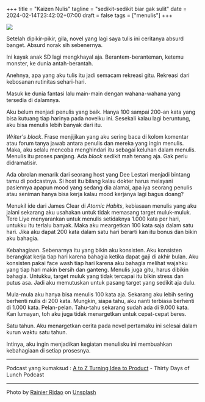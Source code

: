 +++
title = "Kaizen Nulis"
tagline = "sedikit-sedikit biar gak sulit"
date = 2024-02-14T23:42:02+07:00
draft = false
tags = ["menulis"]
+++

![](https://i.ibb.co/BzzVrbd/rainier-ridao-Gj6w4-Ias-ZY0-unsplash.jpg)

Setelah dipikir-pikir, gila, novel yang lagi saya tulis ini ceritanya absurd banget. Absurd norak sih sebenernya.

Ini kayak anak SD lagi mengkhayal aja. Berantem-beranteman, ketemu monster, ke dunia antah-berantah.

Anehnya, apa yang aku tulis itu jadi semacam rekreasi gitu. Rekreasi dari kebosanan rutinitas sehari-hari.

Masuk ke dunia fantasi lalu main-main dengan wahana-wahana yang tersedia di dalamnya.

Aku belum menjadi penulis yang baik. Hanya 100 sampai 200-an kata yang bisa kutuang tiap harinya pada novelku ini. Sesekali kalau lagi beruntung, aku bisa menulis lebih banyak dari itu.

_Writer's block_. Frase menjijikan yang aku sering baca di kolom komentar atau forum tanya jawab antara penulis dan mereka yang ingin menulis. Maka, aku selalu mencoba menghindari itu sebagai keluhan dalam menulis. Menulis itu proses panjang. Ada _block_ sedikit mah tenang aja. Gak perlu didramatisir.

Ada obrolan menarik dari seorang host yang Dee Lestari menjadi bintang tamu di podcastnya. Si host itu bilang kalau dokter harus melayani pasiennya apapun mood yang sedang dia alamai, apa iya seorang penulis atau seniman hanya bisa kerja kalau mood kerjanya lagi bagus doang?

Menukil ide dari James Clear di _Atomic Habits_, kebiasaan menulis yang aku jalani sekarang aku usahakan untuk tidak memasang target muluk-muluk. Tere Liye menyarankan untuk menulis setidaknya 1.000 kata per hari, untukku itu terlalu banyak. Maka aku meargetkan 100 kata saja dalam satu hari. Jika aku dapat 200 kata dalam satu hari berarti kan itu bonus dan bikin aku bahagia.

Kebahagiaan. Sebenarnya itu yang bikin aku konsisten. Aku konsisten berangkat kerja tiap hari karena bahagia ketika dapat gaji di akhir bulan. Aku konsisten pakai face wash tiap hari karena aku bahagia melihat wajahku yang tiap hari makin bersih dan ganteng. Menulis juga gitu, harus dibikin bahagia. Untukku, target muluk yang tidak tercapai itu bikin stress dan putus asa. Jadi aku memutuskan untuk pasang target yang sedikit aja dulu.

Mula-mula aku hanya bisa menulis 100 kata aja. Sekarang aku lebih sering berhenti nulis di 200 kata. Mungkin, siapa tahu, aku nanti terbiasa berhenti di 1.000 kata. Pelan-pelan. Tahu-tahu sekarang sudah ada di 9.000 kata. Kan lumayan, toh aku juga tidak menargetkan untuk cepat-cepat beres.

Satu tahun. Aku menargetkan cerita pada novel pertamaku ini selesai dalam kurun waktu satu tahun.

Intinya, aku ingin menjadikan kegiatan menulisku ini membuahkan kebahagiaan di setiap prosesnya.

---

Podcast yang kumaksud :
[A to Z Turning Idea to Product](https://open.spotify.com/episode/6emnDYb2l4iSGysae0z3vW?si=dc9e696642ac4951) - Thirty Days of Lunch Podcast

---

Photo by <a href="https://unsplash.com/@rainierridao?utm_content=creditCopyText&utm_medium=referral&utm_source=unsplash">Rainier Ridao</a> on <a href="https://unsplash.com/photos/a-small-green-plant-sprouting-from-the-ground-Gj6w4IasZY0?utm_content=creditCopyText&utm_medium=referral&utm_source=unsplash">Unsplash</a>
